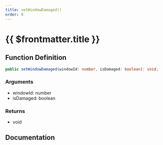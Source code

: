 ```yaml
---
title: setWindowDamaged()
order: 0
---
```


# {{ $frontmatter.title }}

<!--@include: ./setWindowDamaged_partial_header.md-->

## Function Definition

```ts
public setWindowDamaged(windowId: number, isDamaged: boolean): void;
```

### Arguments

* windowId: number
* isDamaged: boolean

### Returns

* void

## Documentation

<!--@include: ./setWindowDamaged_partial_footer.md-->

